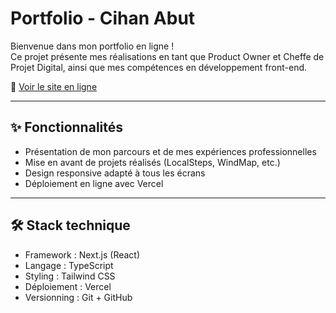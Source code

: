 # Portfolio - Cihan Abut

Bienvenue dans mon portfolio en ligne !  
Ce projet présente mes réalisations en tant que Product Owner et Cheffe de Projet Digital, ainsi que mes compétences en développement front-end.

🔗 [Voir le site en ligne](https://cihanabut-portfolio.vercel.app/)

---

## ✨ Fonctionnalités

- Présentation de mon parcours et de mes expériences professionnelles
- Mise en avant de projets réalisés (LocalSteps, WindMap, etc.)
- Design responsive adapté à tous les écrans
- Déploiement en ligne avec Vercel

---

## 🛠️ Stack technique

- Framework : Next.js (React)
- Langage : TypeScript
- Styling : Tailwind CSS
- Déploiement : Vercel
- Versionning : Git + GitHub
